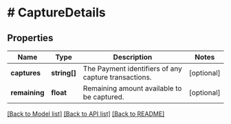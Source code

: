 # # CaptureDetails

## Properties

Name | Type | Description | Notes
------------ | ------------- | ------------- | -------------
**captures** | **string[]** | The Payment identifiers of any capture transactions. | [optional]
**remaining** | **float** | Remaining amount available to be captured. | [optional]

[[Back to Model list]](../../README.md#models) [[Back to API list]](../../README.md#endpoints) [[Back to README]](../../README.md)

